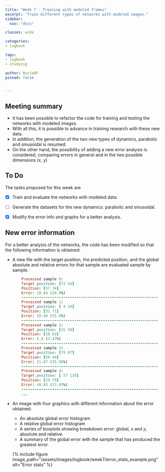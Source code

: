```yaml
---
title: "Week 7 - Training with modeled frames"
excerpt: "Train different types of networks with modeled images."
sidebar:
  nav: "docs"

classes: wide

categories:
- logbook

tags:
- logbook
- studying

author: NuriaOF
pinned: false


---
```


## Meeting summary
- It has been possible to refactor the code for training and testing the networks with modeled images.
- With all this, it is possible to advance in training research with these new data.
- In addition, the generation of the two new types of dynamics, parabolic and sinusoidal is resumed.
- On the other hand, the possibility of adding a new error analysis is considered, comparing errors in general and in the two possible dimensions (x, y)


## To Do
The tasks proposed for this week are

- [X] Train and evaluate the networks with modeled data.
- [ ] Generate the datasets for the new dynamics: parabolic and sinusoidal.
- [X] Modify the error info and graphs for a better analysis.


## New error information
For a better analysis of the networks, the code has been modified so that the following information is obtained:

- A new file with the target position, the predicted position, and the global absolute and relative errors for that sample are evaluated sample by sample.
  
    ```ruby
        Processed sample 0: 
        Target position: [73 58]
        Position: [57 34]
        Error: 28.84 (20.0%)
        --------------------------------------------------------------
        Processed sample 1: 
        Target position: [ 4 29]
        Position: [32 71]
        Error: 50.48 (35.0%)
        --------------------------------------------------------------
        Processed sample 2: 
        Target position: [35 58]
        Position: [38 62]
        Error: 5.0 (3.47%)
        --------------------------------------------------------------
        Processed sample 3: 
        Target position: [79 87]
        Position: [50 44]
        Error: 51.87 (35.96%)
        --------------------------------------------------------------
        Processed sample 4: 
        Target position: [ 57 116]
        Position: [29 76]
        Error: 48.83 (33.85%)
        --------------------------------------------------------------
        ...
    ```
  
- An image with four graphics with different information about the error obtained:
  
  - An absolute global error histogram
  - A relative global error histogram
  - A series of boxplots showing breakdown error: global, *x* and *y*, absolute and relative.
  - A summary of the global error with the sample that has produced the greatest error.
  
  {% include figure image_path="/assets/images/logbook/week7/error_stats_example.png" alt="Error stats" %}
  
  

    
    
  

